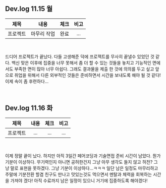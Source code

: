 ## Dev.log 11.15 월

  |제목|내용|체크|비고|
|:------:|:------:|:------:|:------:|
|프로젝트|마무리 작업|완료|...|

<br />

드디어 프로젝트가 끝났다. 다들 고생해준 덕에 프로젝트를 무사히 끝낼수 있었던 것 같다. 백신 맞은 이후에 집중을 너무 못해서 좀 더 할 수 있는 것들을 놓치고 기능적인 면에서도 부족한 면이 많아 너무 아쉽다. 그래도 결과물을 제출 한 것에 의의를 두고 싶고 앞으로 취업을 위해서 다른 외부적인 것들은 준비하면서 시간을 보내도록 해야 될 것 같다! 이제 속이 좀 후련하다...


<br />

## Dev.log 11.16 화

  |제목|내용|체크|비고|
|:------:|:------:|:------:|:------:|
|프로젝트|...|...|...|


<br />

이제 정말 끝이 났다. 하지만 아직 3일간 페어코딩과 기술면접 준비 시간이 남았다. 뭔가 기분이 이상하다. 무기력인지 아니면 공허한건지 그냥 아무 생각도 들지 않고 허전? 그냥 말로 표현을 못하겠다. 그냥 기분이 이상하다...ㅋㅋㅋ 일단 남은 일정도 마무리하고 주말에 기분전환 할겸 친구도 만나고 맛있는것도 먹으면서 멘탈과 체력을 회복하는 시간을 가져야 겠다! 아직 수료까지 남은 일정이 있으니 거기에 집중하도록 해야겠다!